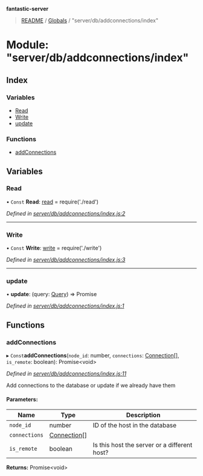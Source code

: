 **fantastic-server**

> [README](../README.md) / [Globals](../globals.md) / "server/db/addconnections/index"

# Module: "server/db/addconnections/index"

## Index

### Variables

* [Read](_server_db_addconnections_index_.md#read)
* [Write](_server_db_addconnections_index_.md#write)
* [update](_server_db_addconnections_index_.md#update)

### Functions

* [addConnections](_server_db_addconnections_index_.md#addconnections)

## Variables

### Read

• `Const` **Read**: [read](_server_db_addconnections_read_index_.md#read) = require('./read')

*Defined in [server/db/addconnections/index.js:2](https://github.com/besimorhino/project-fantastic/blob/af5d0de/server/db/addconnections/index.js#L2)*

___

### Write

• `Const` **Write**: [write](_server_db_addconnections_write_index_.md#write) = require('./write')

*Defined in [server/db/addconnections/index.js:3](https://github.com/besimorhino/project-fantastic/blob/af5d0de/server/db/addconnections/index.js#L3)*

___

### update

•  **update**: (query: [Query](_packages_fantastic_utils_db_types_d_.md#query)) => Promise

*Defined in [server/db/addconnections/index.js:1](https://github.com/besimorhino/project-fantastic/blob/af5d0de/server/db/addconnections/index.js#L1)*

## Functions

### addConnections

▸ `Const`**addConnections**(`node_id`: number, `connections`: [Connection](_server_db_types_d_.md#connection)[], `is_remote`: boolean): Promise\<void>

*Defined in [server/db/addconnections/index.js:11](https://github.com/besimorhino/project-fantastic/blob/af5d0de/server/db/addconnections/index.js#L11)*

Add connections to the database or update if we already have them

#### Parameters:

Name | Type | Description |
------ | ------ | ------ |
`node_id` | number | ID of the host in the database |
`connections` | [Connection](_server_db_types_d_.md#connection)[] |  |
`is_remote` | boolean | Is this host the server or a different host?  |

**Returns:** Promise\<void>
